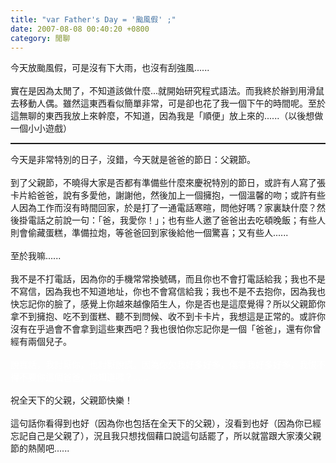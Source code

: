 ```yaml
---
title: "var Father's Day = '颱風假' ;"
date: 2007-08-08 00:40:20 +0800
category: 閒聊
---
```

<script src='http://blog.xuite.net/_common/AC_RunActiveContent.js' type='text/javascript'></script><script type='text/javascript'>AC_FL_RunContent('codebase','http://download.macromedia.com/pub/shockwave/cabs/flash/swflash.cab#version=6,0,29,0','height','371','width','495','src','/12919104','quality','high','pluginspage','http://www.macromedia.com/go/getflashplayer','movie','/12919104' );</script>今天放颱風假，可是沒有下大雨，也沒有刮強風......<br /><br />實在是因為太閒了，不知道該做什麼...就開始研究程式語法。而我終於辦到用滑鼠去移動人偶。雖然這東西看似簡單非常，可是卻也花了我一個下午的時間呢。至於這無聊的東西我放上來幹麼，不知道，因為我是「順便」放上來的......（以後想做一個小小遊戲）<br /><hr style="width: 100%; height: 2px;" />今天是非常特別的日子，沒錯，今天就是爸爸的節日：父親節。<br /><br />到了父親節，不曉得大家是否都有準備些什麼來慶祝特別的節日，或許有人寫了張卡片給爸爸，說有多愛他，謝謝他，然後加上一個擁抱，一個溫馨的吻；或許有些人因為工作而沒有時間回家，於是打了一通電話寒暄，問他好嗎？家裏缺什麼？然後掛電話之前說一句：「爸，我愛你！」；也有些人邀了爸爸出去吃頓晚飯；有些人則會偷藏蛋糕，準備拉炮，等爸爸回到家後給他一個驚喜；又有些人......<br /><br />至於我嘛......<br /><br />我不是不打電話，因為你的手機常常換號碼，而且你也不會打電話給我；我也不是不寫信，因為我也不知道地址，你也不會寫信給我；我也不是不去抱你，因為我也快忘記你的臉了，感覺上你越來越像陌生人，你是否也是這麼覺得？所以父親節你拿不到擁抱、吃不到蛋糕、聽不到問候、收不到卡卡片，我想這是正常的。或許你沒有在乎過會不會拿到這些東西吧？我也很怕你忘記你是一個「爸爸」，還有你曾經有兩個兒子。<br /><br /><span style="color: rgb(255, 255, 255);">說實話，我討厭你，也討厭說謊。因為你欠我好多好多，傷害我好多好多，我恨不得不要你這個爸爸，你知道嗎？......</span><br /><br />祝全天下的父親，父親節快樂！<br /><br />這句話你看得到也好（因為你也包括在全天下的父親），沒看到也好（因為你已經忘記自己是父親了），況且我只想找個藉口說這句話罷了，所以就當跟大家湊父親節的熱鬧吧......<br /><br /><br /><br /><br /><br />
